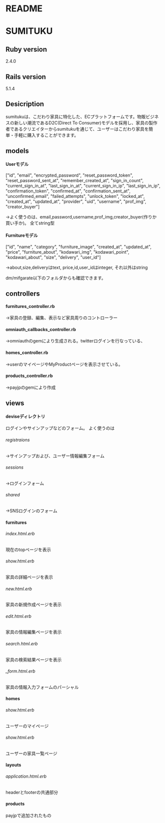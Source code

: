 # README

# SUMITUKU

## Ruby version
2.4.0

## Rails version
5.1.4

## Desicription
 sumitukuは、こだわり家具に特化した、ECプラットフォームです。物販ビジネスの新しい潮流であるD2C(Direct To Consumer)モデルを採用し、家具の製作者であるクリエイターからsumitukuを通じて、ユーザーはこだわり家具を簡単・手軽に購入することができます。


## models

#### Userモデル
 ["id", "email", "encrypted_password", "reset_password_token", "reset_password_sent_at", "remember_created_at", "sign_in_count", "current_sign_in_at", "last_sign_in_at", "current_sign_in_ip", "last_sign_in_ip", "confirmation_token", "confirmed_at", "confirmation_sent_at", "unconfirmed_email", "failed_attempts", "unlock_token", "locked_at", "created_at", "updated_at", "provider", "uid", "username", "prof_img", "creator_buyer"]

→よく使うのは、email,password,username,prof_img,creator_buyer(作りか買い手か)。
全てstring型

#### Furnitureモデル
 ["id", "name", "category", "furniture_image", "created_at", "updated_at", "price", "furniture_about", "kodawari_img", "kodawari_point", "kodawari_about", "size", "delivery", "user_id"]

→about,size,deliveryはtext,
price,id,user_idはinteger,
それ以外はstring

dm/mifgarate以下のフォルダからも確認できます。


## controllers

#### furnitures_controller.rb
→家具の登録、編集、表示など家具周りのコントローラー


#### omniauth_callbacks_controller.rb
→omniauthのgemにより生成される。twitterログインを行なっている、

#### homes_controller.rb
→userのマイページやMyProductページを表示させている。

#### products_controller.rb
→payjpのgemにより作成



## views

#### deviseディレクトリ
ログインやサインアップなどのフォーム。
よく使うのは
###### registraions
 →サインアップおよび、ユーザー情報編集フォーム

###### sessions
 →ログインフォーム

###### shared
 →SNSログインのフォーム


#### furnitures

###### index.html.erb
現在のtopページを表示

###### show.html.erb
家具の詳細ページを表示

###### new.html.erb
家具の新規作成ページを表示

###### edit.html.erb
家具の情報編集ページを表示

###### search.html.erb
家具の検索結果ページを表示

###### _form.html.erb
家具の情報入力フォームのパーシャル


#### homes

###### show.html.erb
ユーザーのマイページ

###### show.html.erb
ユーザーの家具一覧ページ


#### layouts

###### application.html.erb
headerとfooterの共通部分

#### products
payjpで追加されたもの

